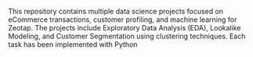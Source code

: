 This repository contains multiple data science projects focused on eCommerce transactions, customer profiling, and machine learning for Zeotap. The projects include Exploratory Data Analysis (EDA), Lookalike Modeling, and Customer Segmentation using clustering techniques. Each task has been implemented with Python

